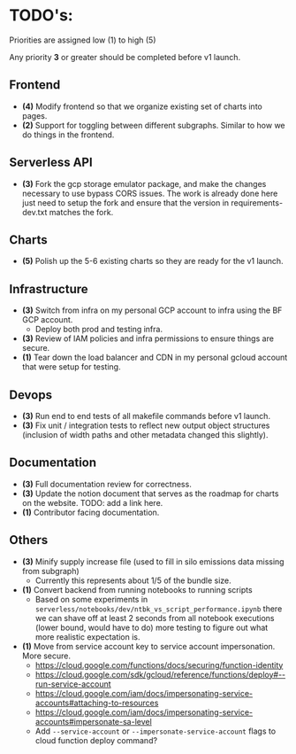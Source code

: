 # TODO's: 

Priorities are assigned low (1) to high (5)

Any priority **3** or greater should be completed before v1 launch. 

## Frontend

- **(4)** Modify frontend so that we organize existing set of charts into pages. 
- **(2)** Support for toggling between different subgraphs. Similar to how we do things in the frontend.

## Serverless API 

- **(3)** Fork the gcp storage emulator package, and make the changes necessary to use bypass 
  CORS issues. The work is already done here just need to setup the fork and ensure that the 
  version in requirements-dev.txt matches the fork. 

## Charts 

- **(5)** Polish up the 5-6 existing charts so they are ready for the v1 launch. 

## Infrastructure 

- **(3)** Switch from infra on my personal GCP account to infra using the BF GCP account. 
  - Deploy both prod and testing infra. 
- **(3)** Review of IAM policies and infra permissions to ensure things are secure.
- **(1)** Tear down the load balancer and CDN in my personal gcloud account that were setup for testing. 

## Devops 

- **(3)** Run end to end tests of all makefile commands before v1 launch. 
- **(3)** Fix unit / integration tests to reflect new output object structures 
  (inclusion of width paths and other metadata changed this slightly).
  
## Documentation 

- **(3)** Full documentation review for correctness. 
- **(3)** Update the notion document that serves as the roadmap for charts on the website. TODO: add a link here. 
- **(1)** Contributor facing documentation.  

## Others 

- **(3)** Minify supply increase file (used to fill in silo emissions data missing from subgraph)
  - Currently this represents about 1/5 of the bundle size. 
- **(1)** Convert backend from running notebooks to running scripts 
  - Based on some experiments in `serverless/notebooks/dev/ntbk_vs_script_performance.ipynb` there 
  we can shave off at least 2 seconds from all notebook executions (lower bound, would have to do)
  more testing to figure out what more realistic expectation is. 
- **(1)** Move from service account key to service account impersonation. More secure. 
  - https://cloud.google.com/functions/docs/securing/function-identity
  - https://cloud.google.com/sdk/gcloud/reference/functions/deploy#--run-service-account
  - https://cloud.google.com/iam/docs/impersonating-service-accounts#attaching-to-resources
  - https://cloud.google.com/iam/docs/impersonating-service-accounts#impersonate-sa-level
  - Add `--service-account` or `--impersonate-service-account` flags to cloud 
  function deploy command?
